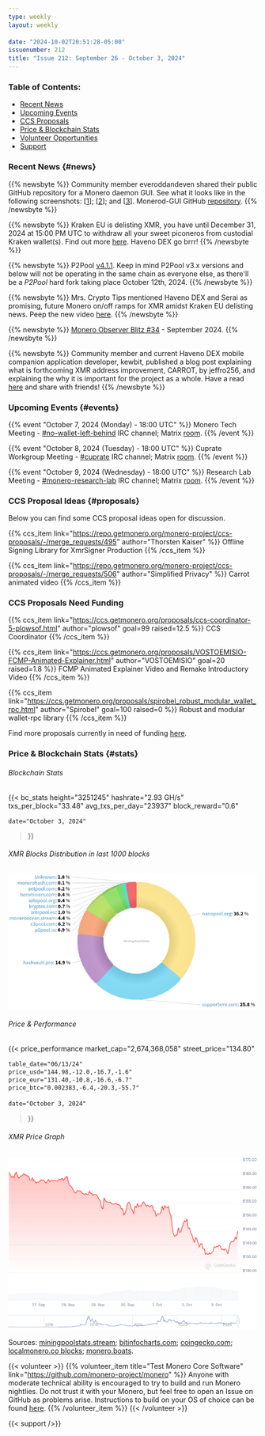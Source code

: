 ```yaml
---
type: weekly
layout: weekly

date: "2024-10-02T20:51:28-05:00"
issuenumber: 212
title: "Issue 212: September 26 - October 3, 2024"
---
```


### Table of Contents:

- [Recent News](#news)
- [Upcoming Events](#events)
- [CCS Proposals](#proposals)
- [Price & Blockchain Stats](#stats)
- [Volunteer Opportunities](#volunteer)
- [Support](#support)

### Recent News {#news}

{{% newsbyte %}}
Community member everoddandeven shared their public GitHub repository for a Monero daemon GUI. See what it looks like in the following screenshots: [[1](https://qu.ax/Gskp.png)]; [[2](https://qu.ax/dLjx.png)]; and [[3](https://qu.ax/GXmi.png)]. Monerod-GUI GitHub [repository](https://github.com/everoddandeven/monerod-gui).
{{% /newsbyte %}}

{{% newsbyte %}}
Kraken EU is delisting XMR, you have until December 31, 2024 at 15:00 PM UTC to withdraw all your sweet piconeros from custodial Kraken wallet(s). Find out more [here](https://support.kraken.com/hc/en-us/articles/support-for-monero-xmr-in-europe). Haveno DEX go brrr!
{{% /newsbyte %}}

{{% newsbyte %}}
P2Pool [v4.1.1](https://github.com/SChernykh/p2pool/releases/tag/v4.1.1). Keep in mind P2Pool v3.x versions and below will not be operating in the same chain as everyone else, as there'll be a *P2Pool* hard fork taking place October 12th, 2024.
{{% /newsbyte %}}

{{% newsbyte %}}
Mrs. Crypto Tips mentioned Haveno DEX and Serai as promising, future Monero on/off ramps for XMR amidst Kraken EU delisting news. Peep the new video [here](https://www.youtube.com/watch?v=xK5KFXU3srI).
{{% /newsbyte %}}

{{% newsbyte %}}
[Monero Observer Blitz #34](https://monero.observer/monero-observer-blitz-july-2024/) - September 2024.
{{% /newsbyte %}}

{{% newsbyte %}}
Community member and current Haveno DEX mobile companion application developer, kewbit, published a blog post explaining what is forthcoming XMR address improvement, CARROT, by jeffro256, and explaining the why it is important for the project as a whole. Have a read [here](https://kewbit.org/what-is-carrot-and-why-its-important-for-monero/) and share with friends!
{{% /newsbyte %}}

### Upcoming Events {#events}

{{% event "October 7, 2024 (Monday) - 18:00 UTC" %}}
Monero Tech Meeting - [#no-wallet-left-behind](irc://irc.libera.chat/#no-wallet-left-behind) IRC channel; Matrix [room](https://matrix.to/#/#no-wallet-left-behind:monero.social).
{{% /event %}}

{{% event "October 8, 2024 (Tuesday) - 18:00 UTC" %}}
Cuprate Workgroup Meeting - [#cuprate](irc://irc.libera.chat/#cuprate) IRC channel; Matrix [room](https://matrix.to/#/#cuprate:monero.social).
{{% /event %}}

{{% event "October 9, 2024 (Wednesday) - 18:00 UTC" %}}
Research Lab Meeting - [#monero-research-lab](irc://irc.libera.chat/#monero-research-lab) IRC channel; Matrix [room](https://matrix.to/#/#monero-research-lab:monero.social).
{{% /event %}}
### CCS Proposal Ideas {#proposals}

Below you can find some CCS proposal ideas open for discussion.

{{% ccs_item link="https://repo.getmonero.org/monero-project/ccs-proposals/-/merge_requests/495" author="Thorsten Kaiser" %}}
Offline Signing Library for XmrSigner Production
{{% /ccs_item %}}

{{% ccs_item link="https://repo.getmonero.org/monero-project/ccs-proposals/-/merge_requests/506" author="Simplified Privacy" %}}
Carrot animated video
{{% /ccs_item %}}

### CCS Proposals Need Funding

{{% ccs_item link="https://ccs.getmonero.org/proposals/ccs-coordinator-5-plowsof.html" author="plowsof" goal=99 raised=12.5 %}}
CCS Coordinator
{{% /ccs_item %}}

{{% ccs_item link="https://ccs.getmonero.org/proposals/VOSTOEMISIO-FCMP-Animated-Explainer.html" author="VOSTOEMISIO" goal=20 raised=1.8 %}}
FCMP Animated Explainer Video and Remake Introductory Video
{{% /ccs_item %}}

{{% ccs_item link="https://ccs.getmonero.org/proposals/spirobel_robust_modular_wallet_rpc.html" author="Spirobel" goal=100 raised=0 %}}
Robust and modular wallet-rpc library
{{% /ccs_item %}}

Find more proposals currently in need of funding [here](https://ccs.getmonero.org/funding-required/).

### Price & Blockchain Stats {#stats}

###### Blockchain Stats

{{< bc_stats
	height="3251245"
	hashrate="2.93 GH/s"
	txs_per_block="33.48"
	avg_txs_per_day="23937"
	block_reward="0.6"

	date="October 3, 2024"
>}}

###### XMR Blocks Distribution in last 1000 blocks

![Hashrate Pool Distribution Pie Chart](./hash.png)

###### Price & Performance

{{< price_performance
	market_cap="2,674,368,058"
	street_price="134.80"

	table_date="06/13/24"
	price_usd="144.98,-12.0,-16.7,-1.6"
	price_eur="131.40,-10.8,-16.6,-6.7"
	price_btc="0.002383,-6.4,-20.3,-55.7"

	date="October 3, 2024"
>}}

###### XMR Price Graph

![XMR Price Graph](./price.png)

Sources: [miningpoolstats.stream](https://miningpoolstats.stream/monero); [bitinfocharts.com](https://bitinfocharts.com/monero/); [coingecko.com](https://www.coingecko.com/en/coins/monero); [localmonero.co blocks](https://localmonero.co/blocks); [monero.boats](https://monero.boats/).

{{< volunteer >}}
{{% volunteer_item title="Test Monero Core Software" link="https://github.com/monero-project/monero" %}}
Anyone with moderate technical ability is encouraged to try to build and run Monero nightlies. Do not trust it with your Monero, but feel free to open an Issue on GitHub as problems arise. Instructions to build on your OS of choice can be found [here](https://github.com/monero-project/monero#compiling-monero-from-source). 
{{% /volunteer_item %}}
{{< /volunteer >}}

{{< support />}}

